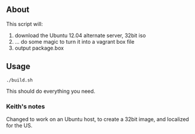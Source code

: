 ## About

This script will: 

 1. download the Ubuntu 12.04 alternate server, 32bit iso
 2. ... do some magic to turn it into a vagrant box file
 3. output package.box 

## Usage

    ./build.sh

This should do everything you need. 

### Keith's notes

Changed to work on an Ubuntu host, to create a 32bit image, and localized for the US.

